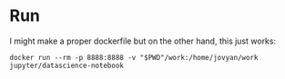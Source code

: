 # Run

I might make a proper dockerfile but on the other hand, this just works:

`docker run --rm -p 8888:8888 -v "$PWD"/work:/home/jovyan/work jupyter/datascience-notebook`

